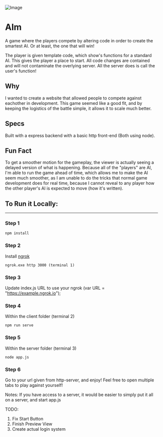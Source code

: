 ![Image](https://imgur.com/a/F1LcXJF.gif)

# AIm
A game where the players compete by altering code in order to create the smartest AI. Or at least, the one that will win!

The player is given template code, which show's functions for a standard AI. This gives the player a place to start. All code changes are contained and will not contaminate the overlying server. All the server does is call the user's function!

## Why
I wanted to create a website that allowed people to compete against eachother in development. This game seemed like a good fit, and by keeping the logistics of the battle simple, it allows it to scale much better.

## Specs
Built with a express backend with a basic http front-end (Both using node).

## Fun Fact
To get a smoother motion for the gameplay, the viewer is actually seeing a delayed version of what is happening. Because all of the "players" are AI, I'm able to run the game ahead of time, which allows me to make the AI seem much smoother, as I am unable to do the tricks that normal game development does for real time, because I cannot reveal to any player how the other player's AI is expected to move (how it's written).

## To Run it Locally:
---

### Step 1
```
npm install
```

### Step 2
Install [ngrok](https://ngrok.com/) 
```
ngrok.exe http 3000 (terminal 1)
```

### Step 3
Update index.js URL to use your ngrok (var URL = "https://example.ngrok.io");

### Step 4
Within the client folder (terminal 2)
```
npm run serve
```

### Step 5
Within the server folder (terminal 3)
```
node app.js
```

### Step 6
Go to your url given from http-server, and enjoy! 
Feel free to open multiple tabs to play against yourself!

Notes:
If you have access to a server, it would be easier to simply put it all on a server, and start app.js

TODO:
1. Fix Start Button
2. Finish Preview View
3. Create actual login system
